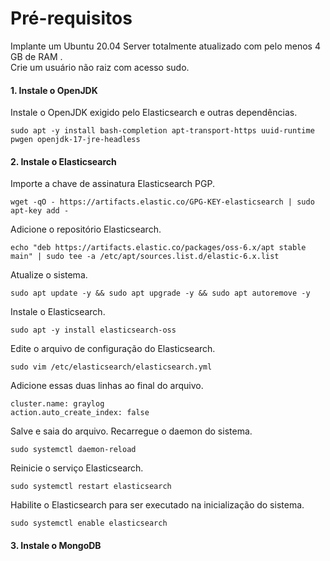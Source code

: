 # Pré-requisitos

Implante um Ubuntu 20.04 Server totalmente atualizado com pelo menos 4 GB de RAM .      
Crie um usuário não raiz com acesso sudo.


#### 1. Instale o OpenJDK

Instale o OpenJDK exigido pelo Elasticsearch e outras dependências.     
```
sudo apt -y install bash-completion apt-transport-https uuid-runtime pwgen openjdk-17-jre-headless
```
#### 2. Instale o Elasticsearch

Importe a chave de assinatura Elasticsearch PGP.
```
wget -qO - https://artifacts.elastic.co/GPG-KEY-elasticsearch | sudo apt-key add -
```
Adicione o repositório Elasticsearch.
```
echo "deb https://artifacts.elastic.co/packages/oss-6.x/apt stable main" | sudo tee -a /etc/apt/sources.list.d/elastic-6.x.list
```
Atualize o sistema.
```
sudo apt update -y && sudo apt upgrade -y && sudo apt autoremove -y
```
Instale o Elasticsearch.
```
sudo apt -y install elasticsearch-oss
```
Edite o arquivo de configuração do Elasticsearch.
```
sudo vim /etc/elasticsearch/elasticsearch.yml
```
Adicione essas duas linhas ao final do arquivo.
```
cluster.name: graylog     
action.auto_create_index: false
```
Salve e saia do arquivo.
Recarregue o daemon do sistema.
```
sudo systemctl daemon-reload
```
Reinicie o serviço Elasticsearch.
```
sudo systemctl restart elasticsearch
```
Habilite o Elasticsearch para ser executado na inicialização do sistema.
```
sudo systemctl enable elasticsearch
```

#### 3. Instale o MongoDB
